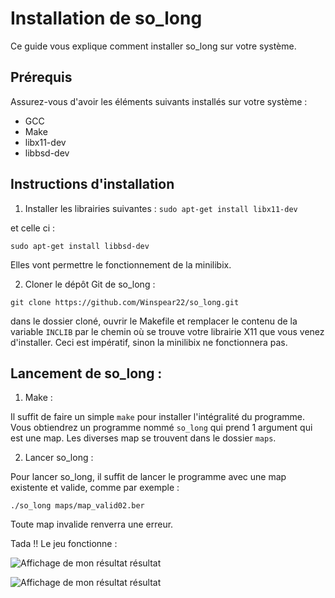 # Installation de so_long

Ce guide vous explique comment installer so_long sur votre système.

## Prérequis

Assurez-vous d'avoir les éléments suivants installés sur votre système :
- GCC
- Make
- libx11-dev
- libbsd-dev

## Instructions d'installation

1. Installer les librairies suivantes : 
```sudo apt-get install libx11-dev```

et celle ci : 

```sudo apt-get install libbsd-dev```

Elles vont permettre le fonctionnement de la minilibix.

2. Cloner le dépôt Git de so_long :

```git clone https://github.com/Winspear22/so_long.git```

dans le dossier cloné, ouvrir le Makefile et remplacer le contenu de la variable ```INCLIB``` par le chemin où se trouve votre librairie X11 que vous venez d'installer. Ceci est impératif, sinon la minilibix ne fonctionnera pas.

## Lancement de so_long :

1. Make :

Il suffit de faire un simple ```make``` pour installer l'intégralité du programme. Vous obtiendrez un programme nommé ```so_long``` qui prend 1 argument qui est une map. Les diverses map se trouvent dans le dossier ```maps```.

2. Lancer so_long :

Pour lancer so_long, il suffit de lancer le programme avec une map existente et valide, comme par exemple :

```./so_long maps/map_valid02.ber```

Toute map invalide renverra une erreur.

Tada !! Le jeu fonctionne : 

![Affichage de mon résultat résultat](images/so_long00.png)

![Affichage de mon résultat résultat](images/so_long01.png)